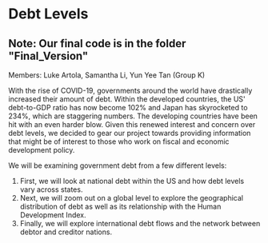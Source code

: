 # Debt Levels
## Note: Our final code is in the folder "Final_Version" 

Members: Luke Artola, Samantha Li, Yun Yee Tan (Group K)


With the rise of COVID-19, governments around the world have drastically increased their amount of debt. Within the developed countries, the US' debt-to-GDP ratio has now become 102% and Japan has skyrocketed to 234%, which are staggering numbers. The developing countries have been hit with an even harder blow. Given this renewed interest and concern over debt levels, we decided to gear our project towards providing information that might be of interest to those who work on fiscal and economic development policy.

We will be examining government debt from a few different levels:
1. First, we will look at national debt within the US and how debt levels vary across states. 
2. Next, we will zoom out on a global level to explore the geographical distribution of debt as well as its relationship with the Human Development Index. 
3. Finally, we will explore international debt flows and the network between debtor and creditor nations. 


